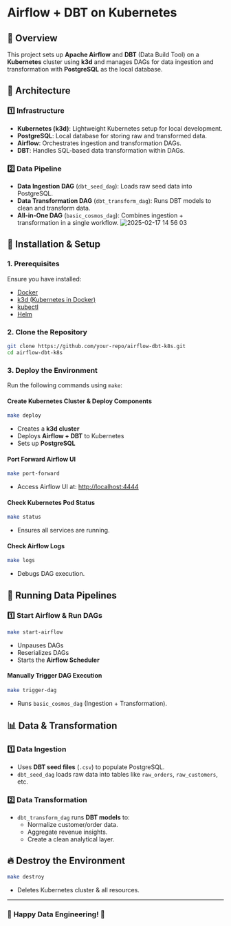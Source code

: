# Airflow + DBT on Kubernetes

## 📌 Overview
This project sets up **Apache Airflow** and **DBT** (Data Build Tool) on a **Kubernetes** cluster using **k3d** and manages DAGs for data ingestion and transformation with **PostgreSQL** as the local database.

## 📁 Architecture

### 1️⃣ **Infrastructure**
- **Kubernetes (k3d)**: Lightweight Kubernetes setup for local development.
- **PostgreSQL**: Local database for storing raw and transformed data.
- **Airflow**: Orchestrates ingestion and transformation DAGs.
- **DBT**: Handles SQL-based data transformation within DAGs.

### 2️⃣ **Data Pipeline**
- **Data Ingestion DAG** (`dbt_seed_dag`): Loads raw seed data into PostgreSQL.
- **Data Transformation DAG** (`dbt_transform_dag`): Runs DBT models to clean and transform data.
- **All-in-One DAG** (`basic_cosmos_dag`): Combines ingestion + transformation in a single workflow.
![2025-02-17 14 56 03](https://github.com/user-attachments/assets/ccc5a146-5438-4b1c-be18-37e20f9dd610)

## 🚀 Installation & Setup

### **1. Prerequisites**
Ensure you have installed:
- [Docker](https://www.docker.com/get-started)
- [k3d (Kubernetes in Docker)](https://k3d.io/)
- [kubectl](https://kubernetes.io/docs/tasks/tools/)
- [Helm](https://helm.sh/docs/intro/install/)

### **2. Clone the Repository**
```sh
git clone https://github.com/your-repo/airflow-dbt-k8s.git
cd airflow-dbt-k8s
```

### **3. Deploy the Environment**
Run the following commands using `make`:

#### **Create Kubernetes Cluster & Deploy Components**
```sh
make deploy
```
- Creates a **k3d cluster**
- Deploys **Airflow + DBT** to Kubernetes
- Sets up **PostgreSQL**

#### **Port Forward Airflow UI**
```sh
make port-forward
```
- Access Airflow UI at: [http://localhost:4444](http://localhost:4444)

#### **Check Kubernetes Pod Status**
```sh
make status
```
- Ensures all services are running.

#### **Check Airflow Logs**
```sh
make logs
```
- Debugs DAG execution.

## 🎯 Running Data Pipelines

### **1️⃣ Start Airflow & Run DAGs**
```sh
make start-airflow
```
- Unpauses DAGs
- Reserializes DAGs
- Starts the **Airflow Scheduler**

#### **Manually Trigger DAG Execution**
```sh
make trigger-dag
```
- Runs `basic_cosmos_dag` (Ingestion + Transformation).



## 📊 Data & Transformation

### **1️⃣ Data Ingestion**
- Uses **DBT seed files** (`.csv`) to populate PostgreSQL.
- `dbt_seed_dag` loads raw data into tables like `raw_orders`, `raw_customers`, etc.

### **2️⃣ Data Transformation**
- `dbt_transform_dag` runs **DBT models** to:
  - Normalize customer/order data.
  - Aggregate revenue insights.
  - Create a clean analytical layer.

## 🔥 Destroy the Environment
```sh
make destroy
```
- Deletes Kubernetes cluster & all resources.

---
### 🚀 **Happy Data Engineering!** 🎯

